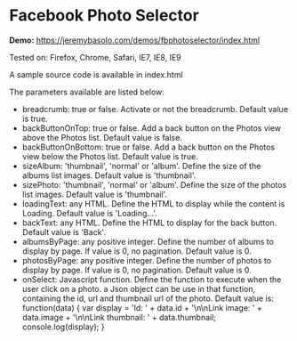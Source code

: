 # Facebook Photo Selector

**Demo:** https://jeremybasolo.com/demos/fbphotoselector/index.html

Tested on:
Firefox, Chrome, Safari, IE7, IE8, IE9

A sample source code is available in index.html

The parameters available are listed below:

- breadcrumb: true or false. Activate or not the breadcrumb. Default value is true.
- backButtonOnTop: true or false. Add a back button on the Photos view above the Photos list. Default value is false.
- backButtonOnBottom: true or false. Add a back button on the Photos view below the Photos list. Default value is true.
- sizeAlbum: 'thumbnail', 'normal' or 'album'. Define the size of the albums list images. Default value is 'thumbnail'.
- sizePhoto: 'thumbnail', 'normal' or 'album'. Define the size of the photos list images. Default value is 'thumbnail'.
- loadingText: any HTML. Define the HTML to display while the content is Loading. Default value is 'Loading...'.
- backText: any HTML. Define the HTML to display for the back button. Default value is 'Back'.
- albumsByPage: any positive integer. Define the number of albums to display by page. If value is 0, no pagination. Default value is 0.
- photosByPage: any positive integer. Define the number of photos to display by page. If value is 0, no pagination. Default value is 0.
- onSelect: Javascript function. Define the function to execute when the user click on a photo. a Json object can be use in that function, containing the id, url and thumbnail url of the photo. 
Default value is:
function(data) { 
	var display = 'Id: ' + data.id + '\n\nLink image: ' + data.image + '\n\nLink thumbnail: ' + data.thumbnail; 
	console.log(display); 
}
